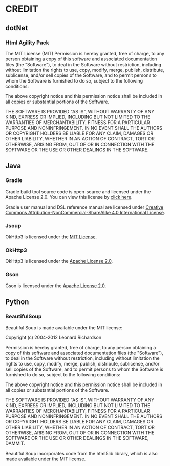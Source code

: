 # CREDIT

## dotNet

### Html Agility Pack

The MIT License (MIT)
Permission is hereby granted, free of charge, to any person obtaining a copy
of this software and associated documentation files (the "Software"), to deal
in the Software without restriction, including without limitation the rights
to use, copy, modify, merge, publish, distribute, sublicense, and/or sell
copies of the Software, and to permit persons to whom the Software is
furnished to do so, subject to the following conditions:

The above copyright notice and this permission notice shall be included in all
copies or substantial portions of the Software.

THE SOFTWARE IS PROVIDED "AS IS", WITHOUT WARRANTY OF ANY KIND, EXPRESS OR
IMPLIED, INCLUDING BUT NOT LIMITED TO THE WARRANTIES OF MERCHANTABILITY,
FITNESS FOR A PARTICULAR PURPOSE AND NONINFRINGEMENT. IN NO EVENT SHALL THE
AUTHORS OR COPYRIGHT HOLDERS BE LIABLE FOR ANY CLAIM, DAMAGES OR OTHER
LIABILITY, WHETHER IN AN ACTION OF CONTRACT, TORT OR OTHERWISE, ARISING FROM,
OUT OF OR IN CONNECTION WITH THE SOFTWARE OR THE USE OR OTHER DEALINGS IN THE
SOFTWARE.

## Java

### Gradle

Gradle build tool source code is open-source and licensed under the Apache License 2.0. You can view this license by [click here](https://github.com/gradle/gradle/blob/master/LICENSE).

Gradle user manual and DSL reference manual are licensed under [Creative Commons Attribution-NonCommercial-ShareAlike 4.0 International License](http://creativecommons.org/licenses/by-nc-sa/4.0/).

### Jsoup

OkHttp3 is licensed under the [MIT License](https://github.com/jhy/jsoup/blob/master/LICENSE).

### OkHttp3

OkHttp3 is licensed under the [Apache License 2.0](https://github.com/square/okhttp/blob/master/LICENSE.txt).

### Gson

Gson is licensed under the [Apache License 2.0](https://github.com/google/gson/blob/master/LICENSE).

## Python

### BeautifulSoup

Beautiful Soup is made available under the MIT license:

Copyright (c) 2004-2012 Leonard Richardson

Permission is hereby granted, free of charge, to any person obtaining
a copy of this software and associated documentation files (the
"Software"), to deal in the Software without restriction, including
without limitation the rights to use, copy, modify, merge, publish,
distribute, sublicense, and/or sell copies of the Software, and to
permit persons to whom the Software is furnished to do so, subject to
the following conditions:

The above copyright notice and this permission notice shall be
included in all copies or substantial portions of the Software.

THE SOFTWARE IS PROVIDED "AS IS", WITHOUT WARRANTY OF ANY KIND,
EXPRESS OR IMPLIED, INCLUDING BUT NOT LIMITED TO THE WARRANTIES OF
MERCHANTABILITY, FITNESS FOR A PARTICULAR PURPOSE AND
NONINFRINGEMENT. IN NO EVENT SHALL THE AUTHORS OR COPYRIGHT HOLDERS
BE LIABLE FOR ANY CLAIM, DAMAGES OR OTHER LIABILITY, WHETHER IN AN
ACTION OF CONTRACT, TORT OR OTHERWISE, ARISING FROM, OUT OF OR IN
CONNECTION WITH THE SOFTWARE OR THE USE OR OTHER DEALINGS IN THE
SOFTWARE, DAMMIT.

Beautiful Soup incorporates code from the html5lib library, which is
also made available under the MIT license.

